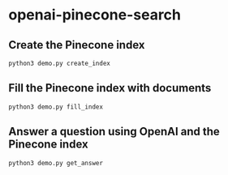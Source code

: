 # openai-pinecone-search

## Create the Pinecone index

```shell
python3 demo.py create_index
```

## Fill the Pinecone index with documents

```shell
python3 demo.py fill_index
```

## Answer a question using OpenAI and the Pinecone index

```shell
python3 demo.py get_answer
```
